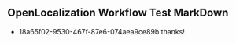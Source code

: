 ## OpenLocalization Workflow Test MarkDown
* 18a65f02-9530-467f-87e6-074aea9ce89b thanks!

<!--HONumber=Aug16_HO1-->


